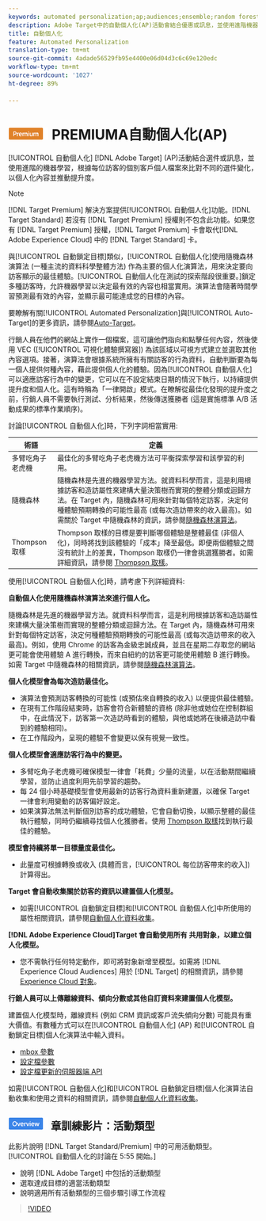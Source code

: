 ```yaml
---
keywords: automated personalization;ap;audiences;ensemble;random forest;multi-armed bandit;thompson sampling;ml;machine learning
description: Adobe Target中的自動個人化(AP)活動會結合優惠或訊息，並使用進階機器學習，根據個別客戶個人檔案來比對每個訪客的不同優惠變化，以個人化內容並提升提升提升度。
title: 自動個人化
feature: Automated Personalization
translation-type: tm+mt
source-git-commit: 4adade56529fb95e4400e06d04d3c6c69e120edc
workflow-type: tm+mt
source-wordcount: '1027'
ht-degree: 89%

---
```



# ![](/help/assets/premium.png) PREMIUMA自動個人化(AP)

[!UICONTROL 自動個人化]  [!DNL Adobe Target] (AP)活動結合選件或訊息，並使用進階的機器學習，根據每位訪客的個別客戶個人檔案來比對不同的選件變化，以個人化內容並推動提升度。

>[!NOTE]
>
>[!DNL Target Premium] 解決方案提供[!UICONTROL 自動個人化]功能。[!DNL Target Standard] 若沒有 [!DNL Target Premium] 授權則不包含此功能。如果您有 [!DNL Target Premium] 授權，[!DNL Target Premium] 卡會取代[!DNL Adobe Experience Cloud] 中的 [!DNL Target Standard] 卡。

與[!UICONTROL 自動鎖定目標]類似，[!UICONTROL 自動個人化]使用隨機森林演算法 (一種主流的資料科學整體方法) 作為主要的個人化演算法，用來決定要向訪客顯示的最佳體驗。[!UICONTROL 自動個人化在測試的探索階段很重要。]鎖定多種訪客時，允許機器學習以決定最有效的內容也相當實用。演算法會隨著時間學習預測最有效的內容，並顯示最可能達成您的目標的內容。

要瞭解有關[!UICONTROL Automated Personalization]與[!UICONTROL Auto-Target]的更多資訊，請參閱[Auto-Target](/help/c-activities/auto-target/auto-target-to-optimize.md)。

行銷人員在他們的網站上實作一個檔案，這可讓他們指向和點擊任何內容，然後使用 VEC ([!UICONTROL 可視化體驗撰寫器]) 為該區域以可視方式建立並選取其他內容選項。接著，演算法會根據系統所擁有有關訪客的行為資料，自動判斷要為每一個人提供何種內容，藉此提供個人化的體驗。因為[!UICONTROL 自動個人化]可以適應訪客行為中的變更，它可以在不設定結束日期的情況下執行，以持續提供提升度和個人化。這有時稱為「一律開啟」模式。在瞭解從最佳化發現的提升度之前，行銷人員不需要執行測試、分析結果，然後傳送獲勝者 (這是實施標準 A/B 活動成果的標準作業順序)。

討論[!UICONTROL 自動個人化]時，下列字詞相當實用:

| 術語 | 定義 |
|---|---|
| 多臂吃角子老虎機 | 最佳化的多臂吃角子老虎機方法可平衡探索學習和該學習的利用。 |
| 隨機森林 | 隨機森林是先進的機器學習方法。就資料科學而言，這是利用根據訪客和造訪屬性來建構大量決策樹而實現的整體分類或迴歸方法。在 Target 內，隨機森林可用來針對每個特定訪客，決定何種體驗預期轉換的可能性最高 (或每次造訪帶來的收入最高)。如需關於 Target 中隨機森林的資訊，請參閱[隨機森林演算法](/help/c-activities/t-automated-personalization/algo-random-forest.md)。 |
| Thompson 取樣 | Thompson 取樣的目標是要判斷哪個體驗是整體最佳 (非個人化)，同時將找到該體驗的「成本」降至最低。即便兩個體驗之間沒有統計上的差異，Thompson 取樣仍一律會挑選獲勝者。如需詳細資訊，請參閱 [Thompson 取樣](https://en.wikipedia.org/wiki/Thompson_sampling)。 |

使用[!UICONTROL 自動個人化]時，請考慮下列詳細資料:

**自動個人化使用隨機森林演算法來進行個人化。**

隨機森林是先進的機器學習方法。就資料科學而言，這是利用根據訪客和造訪屬性來建構大量決策樹而實現的整體分類或迴歸方法。在 Target 內，隨機森林可用來針對每個特定訪客，決定何種體驗預期轉換的可能性最高 (或每次造訪帶來的收入最高)。例如，使用 Chrome 的訪客為金級忠誠成員，並且在星期二存取您的網站更可能會使用體驗 A 進行轉換，而來自紐約的訪客更可能使用體驗 B 進行轉換。如需 Target 中隨機森林的相關資訊，請參閱[隨機森林演算法](/help/c-activities/t-automated-personalization/algo-random-forest.md)。

**個人化模型會為每次造訪最佳化。**

* 演算法會預測訪客轉換的可能性 (或預估來自轉換的收入) 以便提供最佳體驗。
* 在現有工作階段結束時，訪客會符合新體驗的資格 (除非他或她位在控制群組中，在此情況下，訪客第一次造訪時看到的體驗，與他或她將在後續造訪中看到的體驗相同)。
* 在工作階段內，呈現的體驗不會變更以保有視覺一致性。

**個人化模型會適應訪客行為中的變更。**

* 多臂吃角子老虎機可確保模型一律會「耗費」少量的流量，以在活動期間繼續學習，並防止過度利用先前學習的趨勢。
* 每 24 個小時基礎模型會使用最新的訪客行為資料重新建置，以確保 Target 一律會利用變動的訪客偏好設定。
* 如果演算法無法判斷個別訪客的成功體驗，它會自動切換，以顯示整體的最佳執行體驗，同時仍繼續尋找個人化獲勝者。使用 [Thompson 取樣](https://en.wikipedia.org/wiki/Thompson_sampling)找到執行最佳的體驗。

**模型會持續將單一目標量度最佳化。**

* 此量度可根據轉換或收入 (具體而言，[!UICONTROL 每位訪客帶來的收入]) 計算得出。

**Target 會自動收集關於訪客的資訊以建置個人化模型。**

* 如需[!UICONTROL 自動鎖定目標]和[!UICONTROL 自動個人化]中所使用的屬性相關資訊，請參閱[自動個人化資料收集](/help/c-activities/t-automated-personalization/ap-data.md)。

**[!DNL Adobe Experience Cloud]Target 會自動使用所有 共用對象，以建立個人化模型。**

* 您不需執行任何特定動作，即可將對象新增至模型。如需將 [!DNL Experience Cloud Audiences] 用於 [!DNL Target] 的相關資訊，請參閱 [Experience Cloud 對象](/help/c-integrating-target-with-mac/mmp.md)。

**行銷人員可以上傳離線資料、傾向分數或其他自訂資料來建置個人化模型。**

建置個人化模型時，離線資料 (例如 CRM 資訊或客戶流失傾向分數) 可能具有重大價值。有數種方式可以在[!UICONTROL 自動個人化] (AP) 和[!UICONTROL 自動鎖定目標]個人化演算法中輸入資料。

* [mbox 參數](/help/c-implementing-target/c-considerations-before-you-implement-target/c-methods-to-get-data-into-target/methods-to-get-data-into-target.md#concept_0069C0EFB56C4700BB33F2F35C2B9B17)
* [設定檔參數](/help/c-implementing-target/c-considerations-before-you-implement-target/c-methods-to-get-data-into-target/methods-to-get-data-into-target.md#concept_0069C0EFB56C4700BB33F2F35C2B9B17)
* [設定檔更新的伺服器端 API](/help/c-implementing-target/c-considerations-before-you-implement-target/c-methods-to-get-data-into-target/methods-to-get-data-into-target.md#concept_0069C0EFB56C4700BB33F2F35C2B9B17)

如需[!UICONTROL 自動個人化]和[!UICONTROL 自動鎖定目標]個人化演算法自動收集和使用之資料的相關資訊，請參閱[自動個人化資料收集](/help/c-activities/t-automated-personalization/ap-data.md)。

## ![總覽徽](/help/assets/overview.png) 章訓練影片：活動類型

此影片說明 [!DNL Target Standard/Premium] 中的可用活動類型。[!UICONTROL 自動個人化的討論在 5:55 開始。]

* 說明 [!DNL Adobe Target] 中包括的活動類型
* 選取達成目標的適當活動類型
* 說明適用所有活動類型的三個步驟引導工作流程

>[!VIDEO](https://video.tv.adobe.com/v/17386)